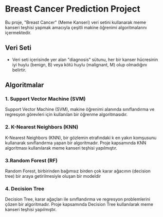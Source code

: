 # Breast Cancer Prediction Project

Bu proje, "Breast Cancer" (Meme Kanseri) veri setini kullanarak meme kanseri teşhisi yapmak amacıyla çeşitli makine öğrenimi algoritmalarını içermektedir.

## Veri Seti

- Veri seti içerisinde yer alan "diagnosis" sütunu, her bir kanser hücresinin iyi huylu (benign, B) veya kötü huylu (malignant, M) olup olmadığını belirtir.

## Algoritmalar

### 1. Support Vector Machine (SVM)

Support Vector Machine (SVM), makine öğrenimi alanında sınıflandırma ve regresyon görevleri için kullanılan bir öğrenme algoritmasıdır.

### 2. K-Nearest Neighbors (KNN)

K-Nearest Neighbors (KNN), bir gözlemin etrafındaki k en yakın komşusunu kullanarak sınıflandırma yapan bir algoritmadır. Proje kapsamında KNN algoritması kullanılarak meme kanseri teşhisi yapılmıştır.

### 3.Random Forest (RF)

Random Forest, birbirinden bağımsız birden çok karar ağacının (decision tree) bir araya getirilmesiyle oluşan bir modeldir

### 4. Decision Tree

Decision Tree, karar ağaçları ile sınıflandırma ve regresyon problemlerini çözen bir algoritmadır. Proje kapsamında Decision Tree kullanılarak meme kanseri teşhisi yapılmıştır.

